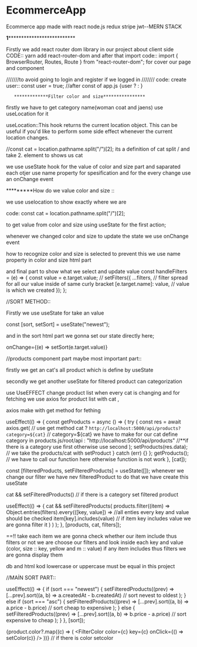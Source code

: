 # EcommerceApp
Ecommerce app made with react node.js redux stripe jwt--MERN STACK

******1********************************

Firstly we add react router dom library in our project about client side 
  CODE:: yarn add react-router-dom 
and after that import 
   code:: import { BrowserRouter, Routes, Route } from "react-router-dom"; for cover our page and component 


///////to avoid going to login and register if we logged in ///////
  code: 
    create user:: const user = true; //after const of app.js 
    {user ? <Home /> : <Login />}  



       *************Filter color and size****************
    
firstly we have to get category name(woman coat and jaens) use useLocation for it 

useLocation::This hook returns the current location object. This can be useful if you'd like to perform some side effect whenever the current location changes.

//const cat = location.pathname.split("/")[2]; its a definition of cat split / and take 2. element to shows us cat

we use useState hook for the value of color and size part and saparated each otjer use name property for spesification and for the every change use an onChange event 

*********How do we value color and size ::

we use uselocation to show exactly where we are

  code:  const cat = location.pathname.split("/")[2];

to get value from color and size using useState for the first action;

whenever we changed color  and size to update the state we use onChange event 

how to recognize color and size is selected to prevent this we use name property in color and size html part 

and final part  to show what we select and update value 
const handleFilters = (e) => {
    const value = e.target.value;  //
    setFilters({
      ...filters,  // filter spread for all our value inside of same curly bracket
      [e.target.name]: value,  // value is which we created 
    });
  };



//SORT METHOD::

Firstly we use useState for take an value 

  const [sort, setSort] = useState("newest");

and in the sort html part we gonna set our state directly here;

onChange={(e) => setSort(e.target.value)}

//products component part maybe most important part::

firstly we get an cat's all product  which is define by useState 

secondly we get another useState for filtered product can categorization 

use UseEFFECT change product list  when every cat is changing and for fetching we use axios for product list with cat ,

axios make with get method for fething


useEffect(() => {
    const getProducts = async () => {
      try {
        const res = await axios.get(   // use get method 
          cat
            ? `http://localhost:5000/api/products?category=${cat}`   // category=${cat} we have to make for our cat define category in products.js/root/api 
            : "http://localhost:5000/api/products"      //**if there is a category use first otherwise use second 
        );
        setProducts(res.data); // we take the products/cat with setProduct
      } catch (err) {}
    };
    getProducts();  // we have to call our function  here otherwise function is not work
  }, [cat]);


  const [filteredProducts, setFilteredProducts] = useState([]); whenever we change our filter we have nev filteredProduct to do that we have create this useState

  cat && setFilteredProducts() // if there is a category set filtered product

  useEffect(() => {
    cat &&
      setFilteredProducts(
        products.filter((item) =>  
          Object.entries(filters).every(([key, value]) => //all enties every key and value should be checked 
            item[key].includes(value) // if item key includes value we are gonna filter it 
          )
        )
      );
  }, [products, cat, filters]);

==!! take each item we are gonna check whether our item include thus filters or not we are choose our filters and look inside each key and value (color, size :: key, yellow and m :: value) if any item includes thus filters we are gonna display them 

db and html kod lowercase or uppercase must be equal in this project 

//MAİN SORT PART::

 useEffect(() => {
    if (sort === "newest") {
      setFilteredProducts((prev) =>
        [...prev].sort((a, b) => a.createdAt - b.createdAt)  // sort nevest to oldest 
      );
    } else if (sort === "asc") {
      setFilteredProducts((prev) =>
        [...prev].sort((a, b) => a.price - b.price) // sort cheap to expensive
      );
    } else {
      setFilteredProducts((prev) =>
        [...prev].sort((a, b) => b.price - a.price) // sort expensive to cheap 
      );
    }
  }, [sort]);


 {product.color?.map((c) => (
                <FilterColor color={c} key={c} onClick={() => setColor(c)} />
              ))}  // if there is color setcolor




















